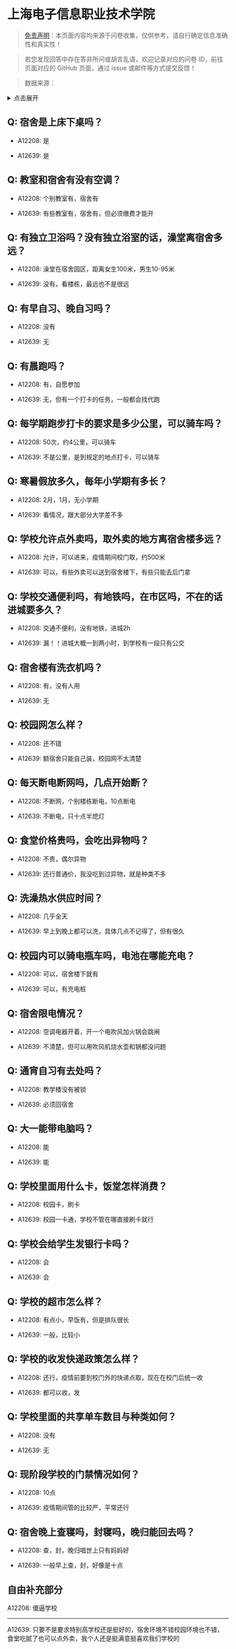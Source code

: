 # 上海电子信息职业技术学院

> [免责声明](https://colleges.chat/#_3)：本页面内容均来源于问卷收集，仅供参考，请自行确定信息准确性和真实性！

> 若您发现回答中存在答非所问或胡言乱语，欢迎记录对应的问卷 ID，前往页面对应的 GitHub 页面，通过 issue 或邮件等方式提交反馈！

> 数据来源：

<details><summary>点击展开</summary>
<ul>
<li>A12208: 869967356@qq.com (2022 年 06 月)</li>
<li>A12639: 匿名 (2022 年 06 月)</li>
</ul>
</details>

## Q: 宿舍是上床下桌吗？

- A12208: 是

- A12639: 是

## Q: 教室和宿舍有没有空调？

- A12208: 个别教室有，宿舍有

- A12639: 有些教室有，宿舍有，但必须缴费才能开

## Q: 有独立卫浴吗？没有独立浴室的话，澡堂离宿舍多远？

- A12208: 澡堂在宿舍园区，距离女生100米，男生10-95米

- A12639: 没有，看楼栋，最远也不是很远

## Q: 有早自习、晚自习吗？

- A12208: 没有

- A12639: 无

## Q: 有晨跑吗？

- A12208: 有，自愿参加

- A12639: 无，但有一个打卡的任务，一般都会找代跑

## Q: 每学期跑步打卡的要求是多少公里，可以骑车吗？

- A12208: 50次，约4公里，可以骑车

- A12639: 不是公里，是到规定的地点打卡，可以骑车

## Q: 寒暑假放多久，每年小学期有多长？

- A12208: 2月，1月，无小学期

- A12639: 看情况，跟大部分大学差不多

## Q: 学校允许点外卖吗，取外卖的地方离宿舍楼多远？

- A12208: 允许，可以进来，疫情期间校门取，约500米

- A12639: 可以，有些外卖可以送到宿舍楼下，有些只能去后门拿

## Q: 学校交通便利吗，有地铁吗，在市区吗，不在的话进城要多久？

- A12208: 交通不便利，没有地铁，进城2h

- A12639: 漏！！进城大概一到两小时，到学校有一段只有公交

## Q: 宿舍楼有洗衣机吗？

- A12208: 有，没有人用

- A12639: 无

## Q: 校园网怎么样？

- A12208: 还不错

- A12639: 额宿舍只能自己装，校园网不太清楚

## Q: 每天断电断网吗，几点开始断？

- A12208: 不断网，个别楼栋断电，10点断电

- A12639: 不断电，只十点半熄灯

## Q: 食堂价格贵吗，会吃出异物吗？

- A12208: 不贵，偶尔异物

- A12639: 还行普通价，我没吃到过异物，就是种类不多

## Q: 洗澡热水供应时间？

- A12208: 几乎全天

- A12639: 早上到晚上都可以洗，具体几点不记得了，但有很久

## Q: 校园内可以骑电瓶车吗，电池在哪能充电？

- A12208: 可以，宿舍楼下就有

- A12639: 可以，有充电桩

## Q: 宿舍限电情况？

- A12208: 空调电器开着，开一个电吹风加火锅会跳闸

- A12639: 不清楚，但可以用吹风机烧水壶和锅都没问题

## Q: 通宵自习有去处吗？

- A12208: 教学楼没有被锁

- A12639: 必须回宿舍

## Q: 大一能带电脑吗？

- A12208: 能

- A12639: 能

## Q: 学校里面用什么卡，饭堂怎样消费？

- A12208: 校园卡，刷卡

- A12639: 校园一卡通，学校不管在哪直接刷卡就行

## Q: 学校会给学生发银行卡吗？

- A12208: 会

- A12639: 会

## Q: 学校的超市怎么样？

- A12208: 有点小，早饭有，但是排队很长

- A12639: 一般，比较小

## Q: 学校的收发快递政策怎么样？

- A12208: 还行，疫情前要到校门外的快递点取，现在在校门后统一收

- A12639: 都可以收，发

## Q: 学校里面的共享单车数目与种类如何？

- A12208: 没有

- A12639: 无

## Q: 现阶段学校的门禁情况如何？

- A12208: 10点

- A12639: 疫情期间管的比较严，平常还行

## Q: 宿舍晚上查寝吗，封寝吗，晚归能回去吗？

- A12208: 查，封，晚归唱世上只有妈妈好

- A12639: 一般早上查，封，好像是十点

## 自由补充部分

A12208: 傻逼学校

***

A12639: 只要不是要求特别高学校还是挺好的，宿舍环境不错校园环境也不错，食堂吃腻了也可以点外卖，我个人还是挺满意挺喜欢我们学校的